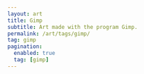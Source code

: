 ```yaml
---
layout: art
title: Gimp
subtitle: Art made with the program Gimp.
permalink: /art/tags/gimp/
tag: gimp
pagination:
  enabled: true
  tag: [gimp]
---
```

